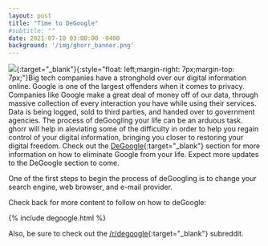 ```yaml
---
layout: post
title: "Time to DeGoogle"
#subtitle: ""
date: 2021-07-10 03:00:00 -0400
background: '/img/ghorr_banner.png'
---
```

![](../../../img/degoogle/degoogle.png){:target="_blank"}{:style="float: left;margin-right: 7px;margin-top: 7px;"}Big tech companies have a stronghold over our digital information online.  Google is one of the largest offenders when it comes to privacy.  Companies like Google make a great deal of money off of our data, through massive collection of every interaction you have while using their services.  Data is being logged, sold to third parties, and handed over to government agencies.  The process of deGoogling your life can be an arduous task.  ghorr will help in aleviating some of the difficulty in order to help you regain control of your digital information, bringing you closer to restoring your digital freedom.  Check out the [DeGoogle](../../../degoogle){:target="_blank"} section for more information on how to eliminate Google from your life.  Expect more updates to the DeGoogle section to come.

One of the first steps to begin the process of deGoogling is to change your search engine, web browser, and e-mail provider.

Check back for more content to follow on how to deGoogle:

{% include degoogle.html %}

Also, be sure to check out the [/r/degoogle](https://www.reddit.com/r/degoogle/){:target="_blank"} subreddit.

